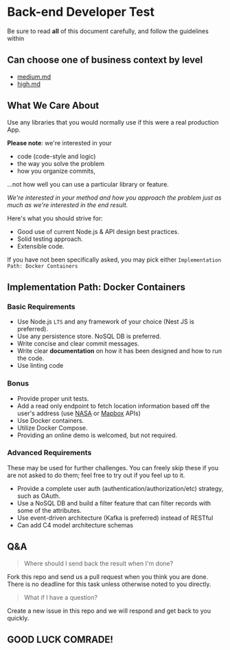 # Back-end Developer Test

Be sure to read **all** of this document carefully,
and follow the guidelines within

## Can choose one of business context by level

- [medium.md](junior.md)
- [high.md](senior.md)

## What We Care About

Use any libraries that you would normally use if this were a real 
production App.

**Please note**: we're interested in your 
- code (code-style and logic)
- the way you solve the problem
- how you organize commits, 

...not how well you can use a particular library or feature.

_We're interested in your method and how you approach the problem just 
as much as we're interested in the end result._

Here's what you should strive for:

- Good use of current Node.js & API design best practices. 
- Solid testing approach.
- Extensible code.

If you have not been specifically asked, you may pick either 
`Implementation Path: Docker Containers`

## Implementation Path: Docker Containers

### Basic Requirements

- Use Node.js `LTS` and any framework of your choice (Nest JS is preferred).
- Use any persistence store. NoSQL DB is preferred.
- Write concise and clear commit messages.
- Write clear **documentation** on how it has been designed and how to 
run the code.
- Use linting code

### Bonus

- Provide proper unit tests.
- Add a read only endpoint to fetch location information based off the user's 
address (use [NASA](https://api.nasa.gov/) or 
[Mapbox](https://www.mapbox.com/api-documentation/) APIs)
- Use Docker containers.
- Utilize Docker Compose.
- Providing an online demo is welcomed, but not required.

### Advanced Requirements

These may be used for further challenges. 
You can freely skip these if you are not asked to do them; 
feel free to try out if you feel up to it.

- Provide a complete user auth (authentication/authorization/etc) strategy, 
such as OAuth.
- Use a NoSQL DB and build a filter feature that can filter records with
some of the attributes.
- Use event-driven architecture (Kafka is preferred) instead of RESTful
- Can add C4 model architecture schemas

## Q&A

> Where should I send back the result when I'm done?

Fork this repo and send us a pull request when you think you are done. There is no deadline for this task unless otherwise noted to you directly.

> What if I have a question?

Create a new issue in this repo and we will respond and get back to you quickly.

## GOOD LUCK COMRADE!
